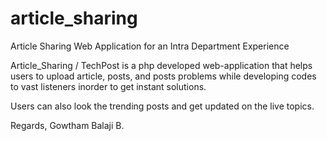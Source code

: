 # article_sharing
Article Sharing Web Application for an Intra Department Experience

Article_Sharing / TechPost is a php developed web-application that helps users to upload article, posts, 
and posts problems while developing codes to vast listeners inorder to get instant solutions.

Users can also look the trending posts and get updated on the live topics.

Regards,
Gowtham Balaji B.
